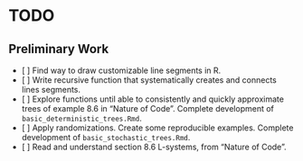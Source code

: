 TODO
================

## Preliminary Work

  - \[ \] Find way to draw customizable line segments in R.
  - \[ \] Write recursive function that systematically creates and
    connects lines segments.
  - \[ \] Explore functions until able to consistently and quickly
    approximate trees of example 8.6 in “Nature of Code”. Complete
    development of `basic_deterministic_trees.Rmd`.
  - \[ \] Apply randomizations. Create some reproducible examples.
    Complete development of `basic_stochastic_trees.Rmd`.
  - \[ \] Read and understand section 8.6 L-systems, from “Nature of
    Code”.
